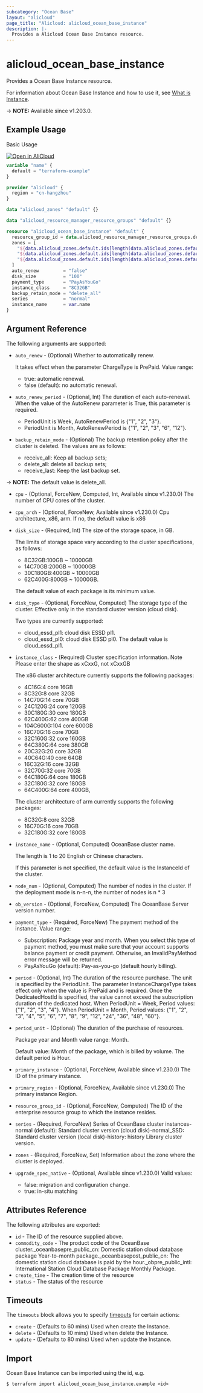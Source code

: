 ```yaml
---
subcategory: "Ocean Base"
layout: "alicloud"
page_title: "Alicloud: alicloud_ocean_base_instance"
description: |-
  Provides a Alicloud Ocean Base Instance resource.
---
```


# alicloud_ocean_base_instance

Provides a Ocean Base Instance resource.



For information about Ocean Base Instance and how to use it, see [What is Instance](https://www.alibabacloud.com/help/en/apsaradb-for-oceanbase/latest/what-is-oceanbase-database).

-> **NOTE:** Available since v1.203.0.

## Example Usage

Basic Usage

<div style="display: block;margin-bottom: 40px;"><div class="oics-button" style="float: right;position: absolute;margin-bottom: 10px;">
  <a href="https://api.aliyun.com/api-tools/terraform?resource=alicloud_ocean_base_instance&exampleId=86035666-9275-5f6d-adde-998527fb938d28abffb9&activeTab=example&spm=docs.r.ocean_base_instance.0.8603566692&intl_lang=EN_US" target="_blank">
    <img alt="Open in AliCloud" src="https://img.alicdn.com/imgextra/i1/O1CN01hjjqXv1uYUlY56FyX_!!6000000006049-55-tps-254-36.svg" style="max-height: 44px; max-width: 100%;">
  </a>
</div></div>

```terraform
variable "name" {
  default = "terraform-example"
}

provider "alicloud" {
  region = "cn-hangzhou"
}

data "alicloud_zones" "default" {}

data "alicloud_resource_manager_resource_groups" "default" {}

resource "alicloud_ocean_base_instance" "default" {
  resource_group_id = data.alicloud_resource_manager_resource_groups.default.ids.0
  zones = [
    "${data.alicloud_zones.default.ids[length(data.alicloud_zones.default.ids) - 2]}",
    "${data.alicloud_zones.default.ids[length(data.alicloud_zones.default.ids) - 3]}",
    "${data.alicloud_zones.default.ids[length(data.alicloud_zones.default.ids) - 4]}"
  ]
  auto_renew         = "false"
  disk_size          = "100"
  payment_type       = "PayAsYouGo"
  instance_class     = "8C32GB"
  backup_retain_mode = "delete_all"
  series             = "normal"
  instance_name      = var.name
}
```

## Argument Reference

The following arguments are supported:
* `auto_renew` - (Optional) Whether to automatically renew.

  It takes effect when the parameter ChargeType is PrePaid. Value range:
  - true: automatic renewal.
  - false (default): no automatic renewal.
* `auto_renew_period` - (Optional, Int) The duration of each auto-renewal. When the value of the AutoRenew parameter is True, this parameter is required.
  - PeriodUnit is Week, AutoRenewPeriod is {"1", "2", "3"}.
  - PeriodUnit is Month, AutoRenewPeriod is {"1", "2", "3", "6", "12"}.
* `backup_retain_mode` - (Optional) The backup retention policy after the cluster is deleted. The values are as follows:
  - receive_all: Keep all backup sets;
  - delete_all: delete all backup sets;
  - receive_last: Keep the last backup set.

-> **NOTE:**   The default value is delete_all.
* `cpu` - (Optional, ForceNew, Computed, Int, Available since v1.230.0) The number of CPU cores of the cluster.
* `cpu_arch` - (Optional, ForceNew, Available since v1.230.0) Cpu architecture, x86, arm. If no, the default value is x86

* `disk_size` - (Required, Int) The size of the storage space, in GB.

  The limits of storage space vary according to the cluster specifications, as follows:
  - 8C32GB:100GB ~ 10000GB
  - 14C70GB:200GB ~ 10000GB
  - 30C180GB:400GB ~ 10000GB
  - 62C400G:800GB ~ 10000GB.

  The default value of each package is its minimum value.
* `disk_type` - (Optional, ForceNew, Computed) The storage type of the cluster. Effective only in the standard cluster version (cloud disk).

  Two types are currently supported:
  - cloud_essd_pl1: cloud disk ESSD pl1.
  - cloud_essd_pl0: cloud disk ESSD pl0. The default value is cloud_essd_pl1.
* `instance_class` - (Required) Cluster specification information. Note Please enter the shape as xCxxG, not xCxxGB

  The x86 cluster architecture currently supports the following packages:
  - 4C16G:4 core 16GB
  - 8C32G:8 core 32GB
  - 14C70G:14 core 70GB
  - 24C120G:24 core 120GB
  - 30C180G:30 core 180GB
  - 62C400G:62 core 400GB
  - 104C600G:104 core 600GB
  - 16C70G:16 core 70GB
  - 32C160G:32 core 160GB
  - 64C380G:64 core 380GB
  - 20C32G:20 core 32GB
  - 40C64G:40 core 64GB
  - 16C32G:16 core 32GB
  - 32C70G:32 core 70GB
  - 64C180G:64 core 180GB
  - 32C180G:32 core 180GB
  - 64C400G:64 core 400GB,

  The cluster architecture of arm currently supports the following packages:
  - 8C32G:8 core 32GB
  - 16C70G:16 core 70GB
  - 32C180G:32 core 180GB
* `instance_name` - (Optional, Computed) OceanBase cluster name.

  The length is 1 to 20 English or Chinese characters.

  If this parameter is not specified, the default value is the InstanceId of the cluster.
* `node_num` - (Optional, Computed) The number of nodes in the cluster. If the deployment mode is n-n-n, the number of nodes is n * 3
* `ob_version` - (Optional, ForceNew, Computed) The OceanBase Server version number.
* `payment_type` - (Required, ForceNew) The payment method of the instance. Value range:
  - Subscription: Package year and month. When you select this type of payment method, you must make sure that your account supports balance payment or credit payment. Otherwise, an InvalidPayMethod error message will be returned. 
  - PayAsYouGo (default): Pay-as-you-go (default hourly billing).
* `period` - (Optional, Int) The duration of the resource purchase. The unit is specified by the PeriodUnit. The parameter InstanceChargeType takes effect only when the value is PrePaid and is required. Once the DedicatedHostId is specified, the value cannot exceed the subscription duration of the dedicated host. When PeriodUnit = Week, Period values: {"1", "2", "3", "4"}. When PeriodUnit = Month, Period values: {"1", "2", "3", "4", "5", "6", "7", "8", "9", "12", "24", "36", "48", "60"}.
* `period_unit` - (Optional) The duration of the purchase of resources.

  Package year and Month value range: Month.

  Default value: Month of the package, which is billed by volume. The default period is Hour.
* `primary_instance` - (Optional, ForceNew, Available since v1.230.0) The ID of the primary instance.
* `primary_region` - (Optional, ForceNew, Available since v1.230.0) The primary instance Region.
* `resource_group_id` - (Optional, ForceNew, Computed) The ID of the enterprise resource group to which the instance resides.
* `series` - (Required, ForceNew) Series of OceanBase cluster instances-normal (default): Standard cluster version (cloud disk)-normal_SSD: Standard cluster version (local disk)-history: history Library cluster version.
* `zones` - (Required, ForceNew, Set) Information about the zone where the cluster is deployed.
* `upgrade_spec_native` - (Optional, Available since v1.230.0) Valid values:
  - false: migration and configuration change.
  - true: in-situ matching

## Attributes Reference

The following attributes are exported:
* `id` - The ID of the resource supplied above.
* `commodity_code` - The product code of the OceanBase cluster._oceanbasepre_public_cn: Domestic station cloud database package Year-to-month package._oceanbasepost_public_cn: The domestic station cloud database is paid by the hour._obpre_public_intl: International Station Cloud Database Package Monthly Package.
* `create_time` - The creation time of the resource
* `status` - The status of the resource

## Timeouts

The `timeouts` block allows you to specify [timeouts](https://www.terraform.io/docs/configuration-0-11/resources.html#timeouts) for certain actions:
* `create` - (Defaults to 60 mins) Used when create the Instance.
* `delete` - (Defaults to 10 mins) Used when delete the Instance.
* `update` - (Defaults to 80 mins) Used when update the Instance.

## Import

Ocean Base Instance can be imported using the id, e.g.

```shell
$ terraform import alicloud_ocean_base_instance.example <id>
```